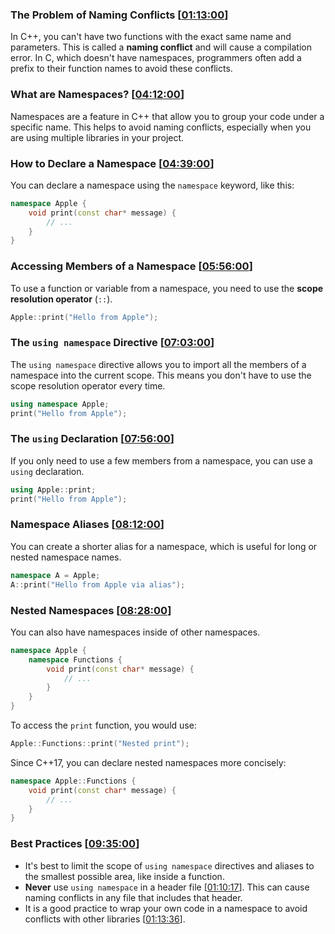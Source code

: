 ### **The Problem of Naming Conflicts** \[[01:13:00](http://www.youtube.com/watch?v=ts1Eek5w7ZA&t=4380)\]

In C++, you can't have two functions with the exact same name and parameters. This is called a **naming conflict** and will cause a compilation error. In C, which doesn't have namespaces, programmers often add a prefix to their function names to avoid these conflicts.

### **What are Namespaces?** \[[04:12:00](http://www.youtube.com/watch?v=ts1Eek5w7ZA&t=15120)\]

Namespaces are a feature in C++ that allow you to group your code under a specific name. This helps to avoid naming conflicts, especially when you are using multiple libraries in your project.

### **How to Declare a Namespace** \[[04:39:00](http://www.youtube.com/watch?v=ts1Eek5w7ZA&t=16740)\]

You can declare a namespace using the `namespace` keyword, like this:

```cpp
namespace Apple {
    void print(const char* message) {
        // ...
    }
}
```

### **Accessing Members of a Namespace** \[[05:56:00](http://www.youtube.com/watch?v=ts1Eek5w7ZA&t=21360)\]

To use a function or variable from a namespace, you need to use the **scope resolution operator** (`::`).

```cpp
Apple::print("Hello from Apple");
```

### **The `using namespace` Directive** \[[07:03:00](http://www.youtube.com/watch?v=ts1Eek5w7ZA&t=25380)\]

The `using namespace` directive allows you to import all the members of a namespace into the current scope. This means you don't have to use the scope resolution operator every time.

```cpp
using namespace Apple;
print("Hello from Apple");
```

### **The `using` Declaration** \[[07:56:00](http://www.youtube.com/watch?v=ts1Eek5w7ZA&t=28560)\]

If you only need to use a few members from a namespace, you can use a `using` declaration.

```cpp
using Apple::print;
print("Hello from Apple");
```

### **Namespace Aliases** \[[08:12:00](http://www.youtube.com/watch?v=ts1Eek5w7ZA&t=29520)\]

You can create a shorter alias for a namespace, which is useful for long or nested namespace names.

```cpp
namespace A = Apple;
A::print("Hello from Apple via alias");
```

### **Nested Namespaces** \[[08:28:00](http://www.youtube.com/watch?v=ts1Eek5w7ZA&t=30480)\]

You can also have namespaces inside of other namespaces.

```cpp
namespace Apple {
    namespace Functions {
        void print(const char* message) {
            // ...
        }
    }
}
```

To access the `print` function, you would use:

```cpp
Apple::Functions::print("Nested print");
```

Since C++17, you can declare nested namespaces more concisely:

```cpp
namespace Apple::Functions {
    void print(const char* message) {
        // ...
    }
}
```

### **Best Practices** \[[09:35:00](http://www.youtube.com/watch?v=ts1Eek5w7ZA&t=34500)\]

  * It's best to limit the scope of `using namespace` directives and aliases to the smallest possible area, like inside a function.
  * **Never** use `using namespace` in a header file \[[01:10:17](http://www.youtube.com/watch?v=ts1Eek5w7ZA&t=4217)\]. This can cause naming conflicts in any file that includes that header.
  * It is a good practice to wrap your own code in a namespace to avoid conflicts with other libraries \[[01:13:36](http://www.youtube.com/watch?v=ts1Eek5w7ZA&t=4416)\].
